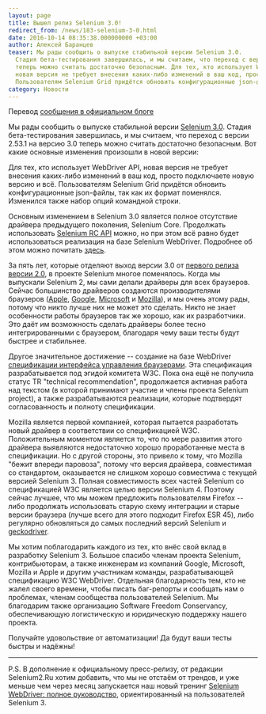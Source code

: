 ```yaml
---
layout: page
title: Вышел релиз Selenium 3.0!
redirect_from: /news/183-selenium-3-0.html
date: 2016-10-14 08:35:38.000000000 +03:00
author: Алексей Баранцев
teaser: Мы рады сообщить о выпуске стабильной версии Selenium 3.0.
  Стадия бета-тестирования завершилась, и мы считаем, что переход с версии 2.53.1 на версию 3.0
  теперь можно считать достаточно безопасным. Для тех, кто использует WebDriver API,
  новая версия не требует внесения каких-либо изменений в ваш код, просто подключаете новую версию и всё.
  Пользователям Selenium Grid придётся обновить конфигурационные json-файлы, так как их формат поменялся
category: Новости
---
```

Перевод [сообщения в официальном блоге](https://seleniumhq.wordpress.com/2016/10/13/selenium-3-0-out-now/)

Мы рады сообщить о выпуске стабильной версии [Selenium 3.0](http://www.seleniumhq.org/download/). Стадия бета-тестирования завершилась, и мы считаем, что переход с версии 2.53.1 на версию 3.0 теперь можно считать достаточно безопасным. Вот какие основные изменения произошли в новой версии:

Для тех, кто использует WebDriver API, новая версия не требует внесения каких-либо изменений в ваш код, просто подключаете новую версию и всё. Пользователям Selenium Grid придётся обновить конфигурационные json-файлы, так как их формат поменялся. Изменился также набор опций командной строки.

Основным изменением в Selenium 3.0 является полное отсутствие драйвера предыдущего поколения, Selenium Core. Продолжать использовать [Selenium RC API](http://seleniumhq.github.io/selenium/docs/api/java/com/thoughtworks/selenium/Selenium.html) можно, но при этом всё равно будет использоваться реализация на базе Selenium WebDriver. Подробнее об этом можно почитать [здесь](https://seleniumhq.wordpress.com/2016/10/04/selenium-3-is-coming/).

За пять лет, которые отделяют выход версии 3.0 от [первого релиза версии 2.0](https://seleniumhq.wordpress.com/2011/07/08/selenium-2-0/), в проекте Selenium многое поменялось. Когда мы выпускали Selenium 2, мы сами делали драйверы для всех браузеров. Сейчас большинство драйверов создаются производителями браузеров ([Apple](https://webkit.org/blog/6900/webdriver-support-in-safari-10/), [Google](https://sites.google.com/a/chromium.org/chromedriver/), [Microsoft](https://developer.microsoft.com/en-us/microsoft-edge/tools/webdriver/) и [Mozilla](https://github.com/mozilla/geckodriver/releases)), и мы очень этому рады, потому что никто лучше них не может это сделать. Никто не знает особенности работы браузеров так же хорошо, как их разработчики. Это даёт им возможность сделать драйверы более тесно интегрированными с браузером, благодаря чему ваши тесты будут быстрее и стабильнее.

Другое значительное достижение -- создание на базе WebDriver [спецификации интерфейса управления браузерами](https://www.w3.org/TR/webdriver/). Эта спецификация разрабатывается под эгидой комитета W3C. Пока она ещё не получила статус TR "technical recommendation", продолжается активная работа над текстом (в которой принимают участие и члены проекта Selenium project), а также разрабатываются реализации, которые подтвердят согласованность и полноту спецификации.

Mozilla является первой компанией, которая пытается разработать новый драйвер в соответствии со спецификацией W3C. Положительным моментом является то, что по мере развития этого драйвера выявляются недостаточно хорошо проработанные места в спецификации. Но с другой стороны, это привело к тому, что Mozilla "бежит впереди паровоза", потому что версия драйвера, совместимая со стандартом, оказывается не слишком хорошо совместима с текущей версией Selenium 3. Полная совместимость всех частей Selenium со спецификацией W3C является целью версии Selenium 4. Поэтому сейчас лучшее, что мы можем предложить пользователям Firefox -- либо продолжать использовать старую схему интеграции и старые версии браузера (лучше всего для этого подходит Firefox ESR 45), либо регулярно обновляться до самых последний версий Selenium и [geckodriver](https://github.com/mozilla/geckodriver/releases).

Мы хотим поблагодарить каждого из тех, кто внёс свой вклад в разработку Selenium 3. Большое спасибо членам проекта Selenium, контрибьюторам, а также инженерам из компаний Google, Microsoft, Mozilla и Apple и другим участникам команды, разрабатывающей спецификацию W3C WebDriver. Отдельная благодарность тем, кто не жалел своего времени, чтобы писать баг-репорты и сообщать нам о проблемах, членам сообщества пользователей Selenium. Мы благодарим также организацию Software Freedom Conservancy, обеспечивающую логистическую и юридическую поддержку нашего проекта.

Получайте удовольствие от автоматизации! Да будут ваши тесты быстры и надёжны!

-----------

P.S. В дополнение к официальному пресс-релизу, от редакции Selenium2.Ru хотим добавить, что мы не отстаём от трендов, и уже меньше чем через месяц запускается наш новый тренинг [Selenium WebDriver: полное руководство](https://software-testing.ru/edu/schedule/242), ориентированный на пользователей Selenium 3.
